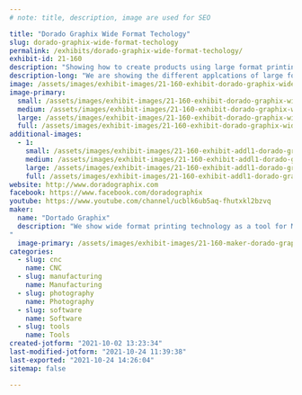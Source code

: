 ```yaml
---
# note: title, description, image are used for SEO

title: "Dorado Graphix Wide Format Techology"
slug: dorado-graphix-wide-format-techology
permalink: /exhibits/dorado-graphix-wide-format-techology/
exhibit-id: 21-160
description: "Showing how to create products using large format printing, finishing equipment, software and media."
description-long: "We are showing the different applcations of large format printing &amp; finishing equipment, software &amp; media as tools to help Makers make what they create. You can do so much more than print large banners!"
image: /assets/images/exhibit-images/21-160-exhibit-dorado-graphix-wide-format-techology-img-20181109-185935676-large.jpg
image-primary: 
  small: /assets/images/exhibit-images/21-160-exhibit-dorado-graphix-wide-format-techology-img-20181109-185935676-small.jpg
  medium: /assets/images/exhibit-images/21-160-exhibit-dorado-graphix-wide-format-techology-img-20181109-185935676-medium.jpg
  large: /assets/images/exhibit-images/21-160-exhibit-dorado-graphix-wide-format-techology-img-20181109-185935676-large.jpg
  full: /assets/images/exhibit-images/21-160-exhibit-dorado-graphix-wide-format-techology-img-20181109-185935676-full.jpg
additional-images: 
  - 1:
    small: /assets/images/exhibit-images/21-160-exhibit-addl1-dorado-graphix-wide-format-techology-38002305211-70ca08b833-o-small.jpg
    medium: /assets/images/exhibit-images/21-160-exhibit-addl1-dorado-graphix-wide-format-techology-38002305211-70ca08b833-o-medium.jpg
    large: /assets/images/exhibit-images/21-160-exhibit-addl1-dorado-graphix-wide-format-techology-38002305211-70ca08b833-o-large.jpg
    full: /assets/images/exhibit-images/21-160-exhibit-addl1-dorado-graphix-wide-format-techology-38002305211-70ca08b833-o-full.jpg
website: http://www.doradographix.com
facebook: https://www.facebook.com/doradographix
youtube: https://www.youtube.com/channel/ucblk6ub5aq-fhutxkl2bzvq
maker: 
  name: "Dortado Graphix"
  description: "We show wide format printing technology as a tool for Makers to create their finished products and present their ideas.
"
  image-primary: /assets/images/exhibit-images/21-160-maker-dorado-graphix-wide-format-techology-24150577618-f74ff1a3b3-o-medium.jpg
categories: 
  - slug: cnc
    name: CNC
  - slug: manufacturing
    name: Manufacturing
  - slug: photography
    name: Photography
  - slug: software
    name: Software
  - slug: tools
    name: Tools
created-jotform: "2021-10-02 13:23:34"
last-modified-jotform: "2021-10-24 11:39:38"
last-exported: "2021-10-24 14:26:04"
sitemap: false

---
```

